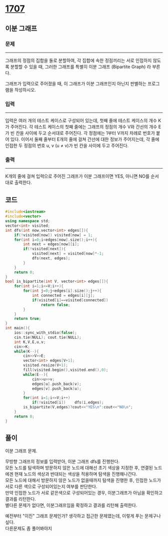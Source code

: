 # [1707](https://www.acmicpc.net/problem/1707)

## 이분 그래프

### 문제

---

그래프의 정점의 집합을 둘로 분할하여, 각 집합에 속한 정점끼리는 서로 인접하지 않도록 분할할 수 있을 때, 그러한 그래프를 특별히 이분 그래프 (Bipartite Graph) 라 부른다.

그래프가 입력으로 주어졌을 때, 이 그래프가 이분 그래프인지 아닌지 판별하는 프로그램을 작성하시오.

### 입력

---

입력은 여러 개의 테스트 케이스로 구성되어 있는데, 첫째 줄에 테스트 케이스의 개수 K가 주어진다. 각 테스트 케이스의 첫째 줄에는 그래프의 정점의 개수 V와 간선의 개수 E가 빈 칸을 사이에 두고 순서대로 주어진다. 각 정점에는 1부터 V까지 차례로 번호가 붙어 있다. 이어서 둘째 줄부터 E개의 줄에 걸쳐 간선에 대한 정보가 주어지는데, 각 줄에 인접한 두 정점의 번호 u, v (u ≠ v)가 빈 칸을 사이에 두고 주어진다.

### 출력

---

K개의 줄에 걸쳐 입력으로 주어진 그래프가 이분 그래프이면 YES, 아니면 NO를 순서대로 출력한다.

## 코드

```cpp
#include<iostream>
#include<vector>
using namespace std;
vector<int> visited;
int dfs(int now,vector<int> edges[]){
    if(!visited[now]) visited[now] = 1;
    for(int i=0;i<edges[now].size();i++){
        int next = edges[now][i];
        if(!visited[next]){
            visited[next] = visited[now]*-1;
            dfs(next, edges);
        }
    }
    return 0;
}
bool is_bipartite(int V, vector<int> edges[]){
    for(int i=1;i<=V;i++){
        for(int j=0;j<edges[i].size();j++){
            int connected = edges[i][j];
            if(visited[i]==visited[connected])
                return false;
        }
    }
    return true;
}
int main(){
    ios::sync_with_stdio(false);
    cin.tie(NULL); cout.tie(NULL);
    int K,V,E,u,v;
    cin>>K;
    while(K--){
        cin>>V>>E;
        vector<int> edges[V+1];
        visited.resize(V+1);
        fill(visited.begin(),visited.end(),0);
        while(E--){
            cin>>u>>v;
            edges[u].push_back(v);
            edges[v].push_back(u);
        }
        for(int i=1;i<=V;i++)
            if(!visited[i])    dfs(i,edges);
        is_bipartite(V,edges)?cout<<"YES\n":cout<<"NO\n";
    }
    return 0;
}
```

## 풀이

이분 그래프 문제.  

무방향 그래프의 정보를 입력받아, 이분 그래프 dfs를 진행한다.  
모든 노드를 탐색하며 방문하지 않은 노드에 대해선 초기 색상을 지정한 후, 연결된 노드에겐 현재 노드의 색상과 반대되는 색상을 적용하며 탐색을 진행해나간다.  
모든 노드에 대해서 방문하지 않은 노드가 없을때까지 탐색을 진행한 후, 인접한 노드가 서로 다른 색으로 구성되어있는지 여부를 판단한다.  
만약 인접한 노드가 서로 같은색으로 구성되어있는 경우, 이분그래프가 아님을 확인하고 결과를 리턴한다.  
별다른 문제가 없다면, 이분그래프임을 확정하고 결과를 리턴해 출력한다.  

예전부터 "이진" 그래프 문제인가? 생각하고 접근한 문제였는데, 이렇게 푸는 문제구나 싶다.  
다른문제도 좀 풀어봐야지

